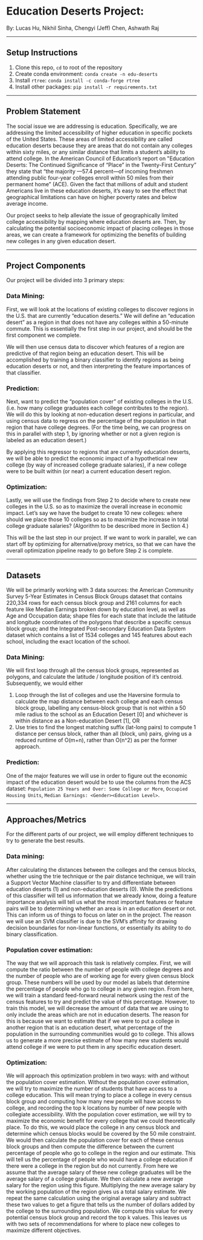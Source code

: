 # Education Deserts Project:

By: Lucas Hu, Nikhil Sinha, Chengyi (Jeff) Chen, Ashwath Raj

---
## Setup Instructions
1. Clone this repo, `cd` to root of the repository
2. Create conda environment: `conda create -n edu-deserts`
3. Install `rtree`: `conda install -c conda-forge rtree`
4. Install other packages: `pip install -r requirements.txt`

---
## Problem Statement
The social issue we are addressing is education. Specifically, we are addressing the limited accessibility of higher education in specific pockets of the United States. These areas of limited accessibility are called education deserts because they are areas that do not contain any colleges within sixty miles, or any similar distance that limits a student’s ability to attend college. In the American Council of Education’s report on "Education Deserts: The Continued Significance of “Place” in the Twenty-First Century” they state that “the majority —57.4 percent—of incoming freshmen attending public four-year colleges enroll within 50 miles from their permanent home” (ACE). Given the fact that millions of adult and student Americans live in these education deserts, it’s easy to see the effect that geographical limitations can have on higher poverty rates and below average income. 

Our project seeks to help alleviate the issue of geographically limited college accessibility by mapping where education deserts are. Then, by calculating the potential socioeconomic impact of placing colleges in those areas, we can create a framework for optimizing the benefits of building new colleges in any given education desert. 

---
## Project Components
Our project will be divided into 3 primary steps:

### Data Mining: 
First, we will look at the locations of existing colleges to discover regions in the U.S. that are currently “education deserts.” We will define an “education desert” as a region in that does not have any colleges within a 50-minute commute. This is essentially the first step in our project, and should be the first component we complete.

We will then use census data to discover which features of a region are predictive of that region being an education desert. This will be accomplished by training a binary classifier to identify regions as being education deserts or not, and then interpreting the feature importances of that classifier.


### Prediction: 
Next, want to predict the “population cover” of existing colleges in the U.S. (i.e. how many college graduates each college contributes to the region). We will do this by looking at non-education desert regions in particular, and using census data to regress on the percentage of the population in that region that have college degrees. (For the time being, we can progress on this in parallel with step 1, by ignoring whether or not a given region is labeled as an education desert.)

By applying this regressor to regions that are currently education deserts, we will be able to predict the economic impact of a hypothetical new college (by way of increased college graduate salaries), if a new college were to be built within (or near) a current education desert region.


### Optimization: 
Lastly, we will use the findings from Step 2 to decide where to create new colleges in the U.S. so as to maximize the overall increase in economic impact. Let’s say we have the budget to create 10 new colleges: where should we place those 10 colleges so as to maximize the increase in total college graduate salaries? (Algorithm to be described more in Section 4.)

This will be the last step in our project. If we want to work in parallel, we can start off by optimizing for alternative/proxy metrics, so that we can have the overall optimization pipeline ready to go before Step 2 is complete.

---
## Datasets
We will be primarily working with 3 data sources: the American Community Survey 5-Year Estimates in Census Block Groups dataset that contains 220,334 rows for each census block group and 2161 columns for each feature like Median Earnings broken down by education level, as well as Age and Occupation data; shape files for each state that include the latitude and longitude coordinates of the polygons that describe a specific census block group; and the Integrated Post-secondary Education Data System dataset which contains a list of 1534 colleges and 145 features about each school, including the exact location of the school. 

### Data Mining: 
We will first loop through all the census block groups, represented as polygons, and calculate the latitude / longitude position of it’s centroid. Subsequently, we would either 
1. Loop through the list of colleges and use the Haversine formula to calculate the  map distance between each college and each census block group, labelling any census-block group that is not within a 50 mile radius to the school as an Education Desert [0] and whichever is within distance as a Non-education Desert [1], 
OR 
2. Use tries to find the longest matching suffix (lat-long pairs) to compute 1 distance per census block, rather than all (block, uni) pairs, giving us a reduced runtime of O(m+n), rather than O(n^2) as per the former approach.

### Prediction: 
One of the major features we will use in order to figure out the economic impact of the education desert would be to use the columns from the ACS dataset: 
`Population 25 Years and Over: Some College or More`, 
`Occupied Housing Units`,
`Median Earnings: <Gender><Education Level>`.

---
## Approaches/Metrics
For the different parts of our project, we will employ different techniques to try to generate the best results.

### Data mining: 
After calculating the distances between the colleges and the census blocks, whether using the trie technique or the pair distance technique, we will train a Support Vector Machine classifier to try and differentiate between education deserts (1) and non-education deserts (0). While the predictions of this classifier will tell us information that we already know, doing a feature importance analysis will tell us what the most important features or feature pairs will be to determining whether an area is in an education desert or not. This can inform us of things to focus on later on in the project. The reason we will use an SVM classifier is due to the SVM’s affinity for drawing decision boundaries for non-linear functions, or essentially its ability to do binary classification.


### Population cover estimation: 
The way that we will approach this task is relatively complex. First, we will compute the ratio between the number of people with college degrees and the number of people who are of working age for every given census block group. These numbers will be used by our model as labels that determine the percentage of people who go to college in any given region. From here, we will train a standard feed-forward neural network using the rest of the census features to try and predict the value of this percentage. However, to train this model, we will decrease the amount of data that we are using to only include the areas which are not in education deserts. The reason for this is because we want to estimate that if we were to put a college in another region that is an education desert, what percentage of the population in the surrounding communities would go to college. This allows us to generate a more precise estimate of how many new students would attend college if we were to put them in any specific education desert.


### Optimization: 
We will approach this optimization problem in two ways: with and without the population cover estimation. Without the population cover estimation, we will try to maximize the number of students that have access to a college education. This will mean trying to place a college in every census block group and computing how many new people will have access to college, and recording the top k locations by number of new people with collegiate accessibility. With the population cover estimation, we will try to maximize the economic benefit for every college that we could theoretically place. To do this, we would place the college in any census block and determine which census blocks would be covered by the 50 mile constraint. We would then calculate the population cover for each of these census block groups and then compute the difference between the current percentage of people who go to college in the region and our estimate. This will tell us the percentage of people who would have a college education if there were a college in the region but do not currently. From here we assume that the average salary of these new college graduates will be the average salary of a college graduate. We then calculate a new average salary for the region using this figure. Multiplying the new average salary by the working population of the region gives us a total salary estimate. We repeat the same calculation using the original average salary and subtract these two values to get a figure that tells us the number of dollars added by the college to the surrounding population. We compute this value for every potential census block group and record the top k values. This leaves us with two sets of recommendations for where to place new colleges to maximize different objectives.